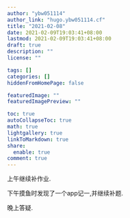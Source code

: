 ```yaml
---
author: "ybw051114"
author_link: "hugo.ybw051114.cf"
title: "2021-02-08"
date: 2021-02-09T19:03:41+08:00
lastmod: 2021-02-09T19:03:41+08:00
draft: true
description: ""
license: ""

tags: []
categories: []
hiddenFromHomePage: false

featuredImage: ""
featuredImagePreview: ""

toc: true
autoCollapseToc: true
math: true
lightgallery: true
linkToMarkdown: true
share:
  enable: true
comment: true
---
```


上午继续补作业.

下午摸鱼时发现了一个app记一,并继续补题.

晚上答疑.

